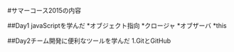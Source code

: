 #サマーコース2015の内容

##Day1 javaScriptを学んだ
*オブジェクト指向
*クロージャ
*オブザーバ
*this

##Day2チーム開発に便利なツールを学んだ
1.GitとGitHub
